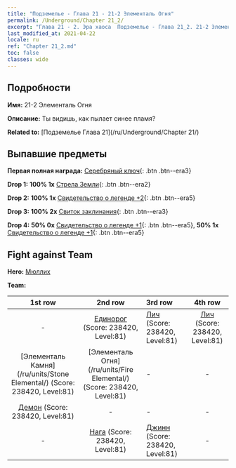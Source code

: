 ```yaml
---
title: "Подземелье - Глава 21 - 21-2 Элементаль Огня"
permalink: /Underground/Chapter 21_2/
excerpt: "Глава 21 - 2. Эра хаоса  Подземелье - Глава 21_2. 21-2 Элементаль Огня"
last_modified_at: 2021-04-22
locale: ru
ref: "Chapter 21_2.md"
toc: false
classes: wide
---
```


## Подробности

 **Имя:** 21-2 Элементаль Огня

 **Описание:** Ты видишь, как пылает синее пламя?

 **Related to:** [Подземелье Глава 21](/ru/Underground/Chapter 21/)

## Выпавшие предметы

 **Первая полная награда:** [Серебряный ключ](/ItemsRU/con_693/){: .btn .btn--era3}

 **Drop 1:** **100% 1x** [Стрела Земли](/ItemsRU/her_464/){: .btn .btn--era2}

 **Drop 2:** **100% 1x** [Свидетельство о легенде +2](/ItemsRU/mat_81/){: .btn .btn--era5}

 **Drop 3:** **100% 2x** [Свиток заклинания](/ItemsRU/con_694/){: .btn .btn--era3}

 **Drop 4:** **50% 0x** [Свидетельство о легенде +1](/ItemsRU/mat_74/){: .btn .btn--era5}, **50% 1x** [Свидетельство о легенде +1](/ItemsRU/mat_74/){: .btn .btn--era5}


## Fight against Team
 **Hero:** [Мюллих](/ru/heroes/Mullich/)

 **Team:**


  | 1st row | 2nd row | 3rd row | 4th row |
  |:----:|:----:|:----|:----:|
  | - | [Единорог](/ru/units/Unicorn/) (Score: 238420, Level:81)  | [Лич](/ru/units/Lich/) (Score: 238420, Level:81)  | [Лич](/ru/units/Lich/) (Score: 238420, Level:81)  |
  | [Элементаль Камня](/ru/units/Stone Elemental/) (Score: 238420, Level:81)  | [Элементаль Огня](/ru/units/Fire Elemental/) (Score: 238420, Level:81)  | - | - |
  | [Демон](/ru/units/Demon/) (Score: 238420, Level:81)  | - | - | - |
  | - | [Нага](/ru/units/Naga/) (Score: 238420, Level:81)  | [Джинн](/ru/units/Genie/) (Score: 238420, Level:81)  | - |


